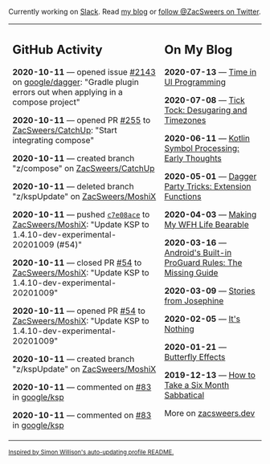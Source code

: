 Currently working on [Slack](https://slack.com/). Read [my blog](https://zacsweers.dev/) or [follow @ZacSweers on Twitter](https://twitter.com/ZacSweers).

<table><tr><td valign="top" width="60%">

## GitHub Activity
<!-- githubActivity starts -->
**2020-10-11** — opened issue [#2143](https://api.github.com/repos/google/dagger/issues/2143) on [google/dagger](https://api.github.com/repos/google/dagger): "Gradle plugin errors out when applying in a compose project"

**2020-10-11** — opened PR [#255](https://api.github.com/repos/ZacSweers/CatchUp/pulls/255) to [ZacSweers/CatchUp](https://api.github.com/repos/ZacSweers/CatchUp): "Start integrating compose"

**2020-10-11** — created branch "z/compose" on [ZacSweers/CatchUp](https://api.github.com/repos/ZacSweers/CatchUp)

**2020-10-11** — deleted branch "z/kspUpdate" on [ZacSweers/MoshiX](https://api.github.com/repos/ZacSweers/MoshiX)

**2020-10-11** — pushed [`c7e08ace`](https://github.com/ZacSweers/MoshiX/commit/c7e08acebe903104ea9fa8da1809599afb734531) to [ZacSweers/MoshiX](https://api.github.com/repos/ZacSweers/MoshiX): "Update KSP to 1.4.10-dev-experimental-20201009 (#54)"

**2020-10-11** — closed PR [#54](https://api.github.com/repos/ZacSweers/MoshiX/pulls/54) to [ZacSweers/MoshiX](https://api.github.com/repos/ZacSweers/MoshiX): "Update KSP to 1.4.10-dev-experimental-20201009"

**2020-10-11** — opened PR [#54](https://api.github.com/repos/ZacSweers/MoshiX/pulls/54) to [ZacSweers/MoshiX](https://api.github.com/repos/ZacSweers/MoshiX): "Update KSP to 1.4.10-dev-experimental-20201009"

**2020-10-11** — created branch "z/kspUpdate" on [ZacSweers/MoshiX](https://api.github.com/repos/ZacSweers/MoshiX)

**2020-10-11** — commented on [#83](https://github.com/google/ksp/issues/83#issuecomment-706781632) in [google/ksp](https://api.github.com/repos/google/ksp)

**2020-10-11** — commented on [#83](https://github.com/google/ksp/issues/83#issuecomment-706779914) in [google/ksp](https://api.github.com/repos/google/ksp)
<!-- githubActivity ends -->
</td><td valign="top" width="40%">

## On My Blog
<!-- blog starts -->
**2020-07-13** — [Time in UI Programming](https://www.zacsweers.dev/time-in-ui/)

**2020-07-08** — [Tick Tock: Desugaring and Timezones](https://www.zacsweers.dev/ticktock-desugaring-timezones/)

**2020-06-11** — [Kotlin Symbol Processing: Early Thoughts](https://www.zacsweers.dev/kotlin-symbol-processor-early-thoughts/)

**2020-05-01** — [Dagger Party Tricks: Extension Functions](https://www.zacsweers.dev/dagger-party-tricks-extension-functions/)

**2020-04-03** — [Making My WFH Life Bearable](https://www.zacsweers.dev/making-wfh-life-bearable/)

**2020-03-16** — [Android's Built-in ProGuard Rules: The Missing Guide](https://www.zacsweers.dev/android-proguard-rules/)

**2020-03-09** — [Stories from Josephine](https://www.zacsweers.dev/stories-from-josephine/)

**2020-02-05** — [It's Nothing](https://www.zacsweers.dev/its-nothing/)

**2020-01-21** — [Butterfly Effects](https://www.zacsweers.dev/butterfly-effects/)

**2019-12-13** — [How to Take a Six Month Sabbatical](https://www.zacsweers.dev/how-to-take-a-six-month-sabbatical/)
<!-- blog ends -->
More on [zacsweers.dev](https://zacsweers.dev/)
</td></tr></table>

<sub><a href="https://simonwillison.net/2020/Jul/10/self-updating-profile-readme/">Inspired by Simon Willison's auto-updating profile README.</a></sub>